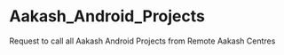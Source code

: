 Aakash_Android_Projects
=======================

Request to call all Aakash Android Projects from Remote Aakash Centres
